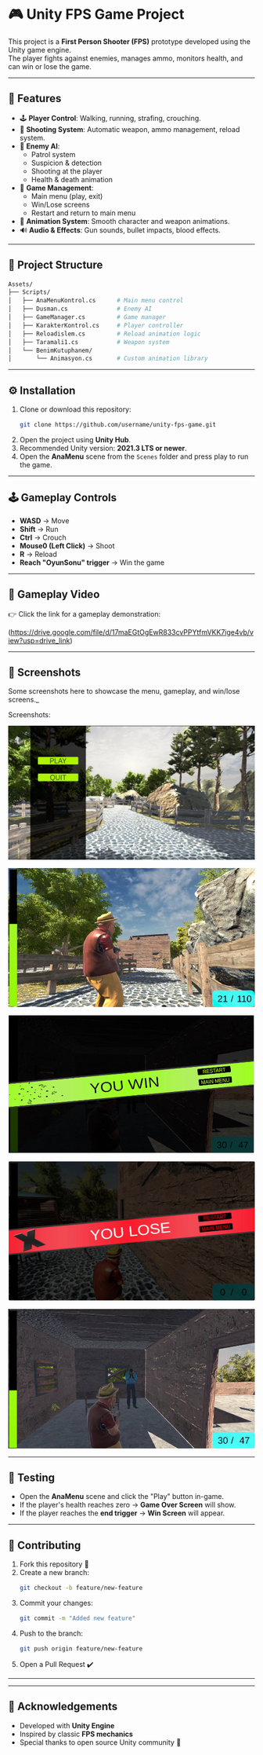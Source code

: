 # 🎮 Unity FPS Game Project

This project is a **First Person Shooter (FPS)** prototype developed using the Unity game engine.  
The player fights against enemies, manages ammo, monitors health, and can win or lose the game.  

---

## 🚀 Features
- 🕹️ **Player Control**: Walking, running, strafing, crouching.  
- 🎯 **Shooting System**: Automatic weapon, ammo management, reload system.  
- 🤖 **Enemy AI**:  
  - Patrol system  
  - Suspicion & detection  
  - Shooting at the player  
  - Health & death animation  
- 📜 **Game Management**:  
  - Main menu (play, exit)  
  - Win/Lose screens  
  - Restart and return to main menu  
- 🎨 **Animation System**: Smooth character and weapon animations.  
- 🔊 **Audio & Effects**: Gun sounds, bullet impacts, blood effects.  

---

## 📂 Project Structure

```bash
Assets/
├── Scripts/
│   ├── AnaMenuKontrol.cs      # Main menu control
│   ├── Dusman.cs              # Enemy AI
│   ├── GameManager.cs         # Game manager
│   ├── KarakterKontrol.cs     # Player controller
│   ├── Reloadislem.cs         # Reload animation logic
│   ├── Taramali1.cs           # Weapon system
│   └── BenimKutuphanem/
│       └── Animasyon.cs       # Custom animation library
```

---

## ⚙️ Installation

1. Clone or download this repository:
   ```bash
   git clone https://github.com/username/unity-fps-game.git
   ```
2. Open the project using **Unity Hub**.  
3. Recommended Unity version: **2021.3 LTS or newer**.  
4. Open the **AnaMenu** scene from the `Scenes` folder and press play to run the game.  

---

## 🕹️ Gameplay Controls

- **WASD** → Move  
- **Shift** → Run  
- **Ctrl** → Crouch  
- **Mouse0 (Left Click)** → Shoot  
- **R** → Reload  
- **Reach "OyunSonu" trigger** → Win the game  

---

## 🎥 Gameplay Video

👉 Click the link for a gameplay demonstration:  

(https://drive.google.com/file/d/17maEGtOgEwR833cvPPYtfmVKK7ige4vb/view?usp=drive_link)

---

## 📸 Screenshots

Some screenshots here to showcase the menu, gameplay, and win/lose screens._  

Screenshots:  

![Main Menu Screenshot](docs/screenshots/MainMenu.PNG)  

![Gameplay Screenshot](docs/screenshots/cardaliShoot.PNG) 

![Win Screenshot](docs/screenshots/win.PNG)   

![Lose Screenshot](docs/screenshots/lose.PNG)  

![End Trigger Screenshot](docs/screenshots/cardaliWithBoss.PNG)   

---

## 🧪 Testing

- Open the **AnaMenu** scene and click the "Play" button in-game.  
- If the player's health reaches zero → **Game Over Screen** will show.  
- If the player reaches the **end trigger** → **Win Screen** will appear.  

---

## 🤝 Contributing

1. Fork this repository 🍴  
2. Create a new branch:
   ```bash
   git checkout -b feature/new-feature
   ```
3. Commit your changes:
   ```bash
   git commit -m "Added new feature"
   ```
4. Push to the branch:
   ```bash
   git push origin feature/new-feature
   ```
5. Open a Pull Request ✔️  

---

---

## 🙌 Acknowledgements
- Developed with **Unity Engine**  
- Inspired by classic **FPS mechanics**  
- Special thanks to open source Unity community 🎉  
